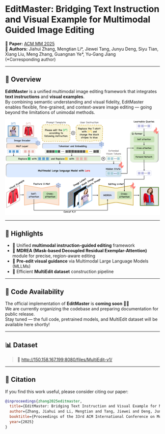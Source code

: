 # EditMaster: Bridging Text Instruction and Visual Example for Multimodal Guided Image Editing

📄 **Paper:** [ACM MM 2025](https://doi.org/10.1145/3746027.3754926)  
🏫 **Authors:** Jiahui Zhang, Mengtian Li*, Jiewei Tang, Junyu Deng, Siyu Tian, Xiang Liu, Meng Zhang, Guangnan Ye*, Yu-Gang Jiang  
(*Corresponding author)

---

## 🧩 Overview
**EditMaster** is a unified multimodal image editing framework that integrates **text instructions** and **visual examples**.  
By combining semantic understanding and visual fidelity, EditMaster enables flexible, fine-grained, and context-aware image editing — going beyond the limitations of unimodal methods.

<p align="center">
  <img src="Assets/pipeline.pdf" width="700">
</p>

---

## 🚀 Highlights
- 🔹 Unified **multimodal instruction-guided editing** framework  
- 🔹 **MDREA (Mask-based Decoupled Residual Exemplar-Attention)** module for precise, region-aware editing  
- 🔹 **Pre-edit visual guidance** via Multimodal Large Language Models (MLLMs)  
- 🔹 Efficient **MultiEdit dataset** construction pipeline

---

## 📅 Code Availability
The official implementation of **EditMaster** is **coming soon** 🧑‍💻  
We are currently organizing the codebase and preparing documentation for public release.  
Stay tuned — the full code, pretrained models, and MultiEdit dataset will be available here shortly!

---

## 📊 Dataset
> 🔗 http://150.158.167.199:8080/files/MultiEdit-v1/

---

## 📜 Citation
If you find this work useful, please consider citing our paper:
```bibtex
@inproceedings{zhang2025editmaster,
  title={EditMaster: Bridging Text Instruction and Visual Example for Multimodal Guided Image Editing},
  author={Zhang, Jiahui and Li, Mengtian and Tang, Jiewei and Deng, Junyu and Tian, Siyu and Liu, Xiang and Zhang, Meng and Ye, Guangnan and Jiang, Yu-Gang},
  booktitle={Proceedings of the 33rd ACM International Conference on Multimedia},
  year={2025}
}
